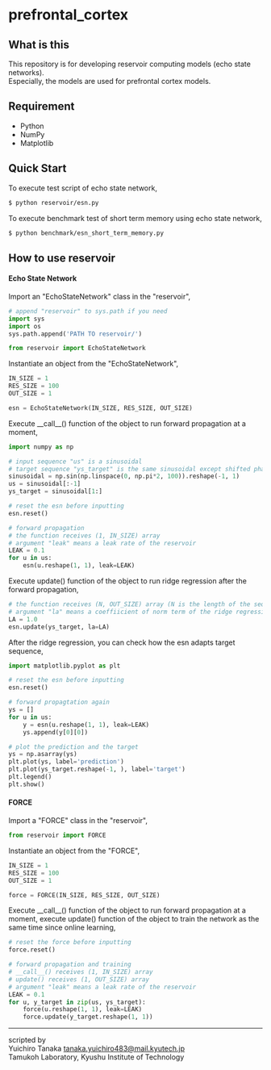 # prefrontal_cortex

## What is this
This repository is for developing reservoir computing models (echo state networks).  
Especially, the models are used for prefrontal cortex models.

## Requirement
* Python
* NumPy
* Matplotlib

## Quick Start
To execute test script of echo state network,

```sh
$ python reservoir/esn.py
```

To execute benchmark test of short term memory using echo state network,

```sh
$ python benchmark/esn_short_term_memory.py
```

## How to use reservoir
#### Echo State Network
Import an "EchoStateNetwork" class in the "reservoir",

```python
# append "reservoir" to sys.path if you need
import sys
import os
sys.path.append('PATH TO reservoir/')

from reservoir import EchoStateNetwork
```

Instantiate an object from the "EchoStateNetwork",

```python
IN_SIZE = 1
RES_SIZE = 100
OUT_SIZE = 1

esn = EchoStateNetwork(IN_SIZE, RES_SIZE, OUT_SIZE)
```

Execute \_\_call\_\_() function of the object to run forward propagation at a moment,

```python
import numpy as np

# input sequence "us" is a sinusoidal
# target sequence "ys_target" is the same sinusoidal except shifted phase
sinusoidal = np.sin(np.linspace(0, np.pi*2, 100)).reshape(-1, 1)
us = sinusoidal[:-1]
ys_target = sinusoidal[1:]

# reset the esn before inputting
esn.reset()

# forward propagation
# the function receives (1, IN_SIZE) array
# argument "leak" means a leak rate of the reservoir
LEAK = 0.1
for u in us:
    esn(u.reshape(1, 1), leak=LEAK)
```

Execute update() function of the object to run ridge regression after the forward propagation,

```python
# the function receives (N, OUT_SIZE) array (N is the length of the sequence)
# argument "la" means a coeffiicient of norm term of the ridge regression
LA = 1.0
esn.update(ys_target, la=LA)
```

After the ridge regression, you can check how the esn adapts target sequence,

```python
import matplotlib.pyplot as plt

# reset the esn before inputting
esn.reset()

# forward propagtation again
ys = []
for u in us:
    y = esn(u.reshape(1, 1), leak=LEAK)
    ys.append(y[0][0])

# plot the prediction and the target
ys = np.asarray(ys)
plt.plot(ys, label='prediction')
plt.plot(ys_target.reshape(-1, ), label='target')
plt.legend()
plt.show()
```

#### FORCE
Import a "FORCE" class in the "reservoir",

```python
from reservoir import FORCE
```

Instantiate an object from the "FORCE",

```python
IN_SIZE = 1
RES_SIZE = 100
OUT_SIZE = 1

force = FORCE(IN_SIZE, RES_SIZE, OUT_SIZE)
```

Execute \_\_call\_\_() function of the object to run forward propagation at a moment,
execute update() function of the object to train the network as the same time since online learning,

```python
# reset the force before inputting
force.reset()

# forward propagation and training
# __call__() receives (1, IN_SIZE) array
# update() receives (1, OUT_SIZE) array
# argument "leak" means a leak rate of the reservoir
LEAK = 0.1
for u, y_target in zip(us, ys_target):
    force(u.reshape(1, 1), leak=LEAK)
    force.update(y_target.reshape(1, 1))
```

---

scripted by  
Yuichiro Tanaka
tanaka.yuichiro483@mail.kyutech.jp  
Tamukoh Laboratory, Kyushu Institute of Technology